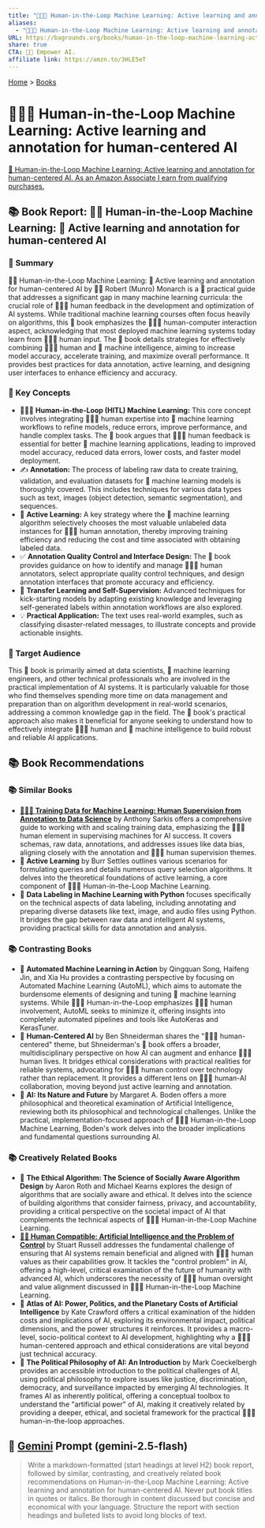 ```yaml
---
title: "🧑‍💻🤖 Human-in-the-Loop Machine Learning: Active learning and annotation for human-centered AI"
aliases:
  - "🧑‍💻🤖 Human-in-the-Loop Machine Learning: Active learning and annotation for human-centered AI"
URL: https://bagrounds.org/books/human-in-the-loop-machine-learning-active-learning-and-annotation-for-human-centered-ai
share: true
CTA: 🧑‍💻 Empower AI.
affiliate link: https://amzn.to/3HLE5eT
---
```

[Home](../index.md) > [Books](./index.md)  
# 🧑‍💻🤖 Human-in-the-Loop Machine Learning: Active learning and annotation for human-centered AI  
[🛒 Human-in-the-Loop Machine Learning: Active learning and annotation for human-centered AI. As an Amazon Associate I earn from qualifying purchases.](https://amzn.to/3HLE5eT)  
  
## 📚 Book Report: 🧑‍💻 Human-in-the-Loop Machine Learning: 🤖 Active learning and annotation for human-centered AI  
  
### 📝 Summary  
  
🧑‍💻 Human-in-the-Loop Machine Learning: 🤖 Active learning and annotation for human-centered AI by 🧑‍💼 Robert (Munro) Monarch is a 📖 practical guide that addresses a significant gap in many machine learning curricula: the crucial role of 🧑‍🤝‍🧑 human feedback in the development and optimization of AI systems. While traditional machine learning courses often focus heavily on algorithms, this 📖 book emphasizes the 🧑‍🤝‍🧑 human-computer interaction aspect, acknowledging that most deployed machine learning systems today learn from 🧑‍🤝‍🧑 human input. The 📖 book details strategies for effectively combining 🧑‍🤝‍🧑 human and 🤖 machine intelligence, aiming to increase model accuracy, accelerate training, and maximize overall performance. It provides best practices for data annotation, active learning, and designing user interfaces to enhance efficiency and accuracy.  
  
### 🔑 Key Concepts  
  
* 🧑‍🤝‍🧑 **Human-in-the-Loop (HITL) Machine Learning:** This core concept involves integrating 🧑‍🤝‍🧑 human expertise into 🤖 machine learning workflows to refine models, reduce errors, improve performance, and handle complex tasks. The 📖 book argues that 🧑‍🤝‍🧑 human feedback is essential for better 🤖 machine learning applications, leading to improved model accuracy, reduced data errors, lower costs, and faster model deployment.  
* ✍️ **Annotation:** The process of labeling raw data to create training, validation, and evaluation datasets for 🤖 machine learning models is thoroughly covered. This includes techniques for various data types such as text, images (object detection, semantic segmentation), and sequences.  
* 🧠 **Active Learning:** A key strategy where the 🤖 machine learning algorithm selectively chooses the most valuable unlabeled data instances for 🧑‍🤝‍🧑 human annotation, thereby improving training efficiency and reducing the cost and time associated with obtaining labeled data.  
* ✅ **Annotation Quality Control and Interface Design:** The 📖 book provides guidance on how to identify and manage 🧑‍🤝‍🧑 human annotators, select appropriate quality control techniques, and design annotation interfaces that promote accuracy and efficiency.  
* 🔄 **Transfer Learning and Self-Supervision:** Advanced techniques for kick-starting models by adapting existing knowledge and leveraging self-generated labels within annotation workflows are also explored.  
* 💡 **Practical Application:** The text uses real-world examples, such as classifying disaster-related messages, to illustrate concepts and provide actionable insights.  
  
### 🎯 Target Audience  
  
This 📖 book is primarily aimed at data scientists, 🤖 machine learning engineers, and other technical professionals who are involved in the practical implementation of AI systems. It is particularly valuable for those who find themselves spending more time on data management and preparation than on algorithm development in real-world scenarios, addressing a common knowledge gap in the field. The 📖 book's practical approach also makes it beneficial for anyone seeking to understand how to effectively integrate 🧑‍🤝‍🧑 human and 🤖 machine intelligence to build robust and reliable AI applications.  
  
## 📚 Book Recommendations  
  
### 📚 Similar Books  
  
* **[🤖🧑‍🏫 Training Data for Machine Learning: Human Supervision from Annotation to Data Science](./training-data-for-machine-learning-human-supervision-from-annotation-to-data-science.md)** by Anthony Sarkis offers a comprehensive guide to working with and scaling training data, emphasizing the 🧑‍🤝‍🧑 human element in supervising machines for AI success. It covers schemas, raw data, annotations, and addresses issues like data bias, aligning closely with the annotation and 🧑‍🤝‍🧑 human supervision themes.  
* 📖 **Active Learning** by Burr Settles outlines various scenarios for formulating queries and details numerous query selection algorithms. It delves into the theoretical foundations of active learning, a core component of 🧑‍🤝‍🧑 Human-in-the-Loop Machine Learning.  
* 📖 **Data Labeling in Machine Learning with Python** focuses specifically on the technical aspects of data labeling, including annotating and preparing diverse datasets like text, image, and audio files using Python. It bridges the gap between raw data and intelligent AI systems, providing practical skills for data annotation and analysis.  
  
### 📚 Contrasting Books  
  
* 📖 **Automated Machine Learning in Action** by Qingquan Song, Haifeng Jin, and Xia Hu provides a contrasting perspective by focusing on Automated Machine Learning (AutoML), which aims to automate the burdensome elements of designing and tuning 🤖 machine learning systems. While 🧑‍🤝‍🧑 Human-in-the-Loop emphasizes 🧑‍🤝‍🧑 human involvement, AutoML seeks to minimize it, offering insights into completely automated pipelines and tools like AutoKeras and KerasTuner.  
* 📖 **Human-Centered AI** by Ben Shneiderman shares the "🧑‍🤝‍🧑 human-centered" theme, but Shneiderman's 📖 book offers a broader, multidisciplinary perspective on how AI can augment and enhance 🧑‍🤝‍🧑 human lives. It bridges ethical considerations with practical realities for reliable systems, advocating for 🧑‍🤝‍🧑 human control over technology rather than replacement. It provides a different lens on 🧑‍🤝‍🧑 human-AI collaboration, moving beyond just active learning and annotation.  
* 📖 **AI: Its Nature and Future** by Margaret A. Boden offers a more philosophical and theoretical examination of Artificial Intelligence, reviewing both its philosophical and technological challenges. Unlike the practical, implementation-focused approach of 🧑‍🤝‍🧑 Human-in-the-Loop Machine Learning, Boden's work delves into the broader implications and fundamental questions surrounding AI.  
  
### 📚 Creatively Related Books  
  
* 📖 **The Ethical Algorithm: The Science of Socially Aware Algorithm Design** by Aaron Roth and Michael Kearns explores the design of algorithms that are socially aware and ethical. It delves into the science of building algorithms that consider fairness, privacy, and accountability, providing a critical perspective on the societal impact of AI that complements the technical aspects of 🧑‍🤝‍🧑 Human-in-the-Loop Machine Learning.  
* **[🤖🧑‍ Human Compatible: Artificial Intelligence and the Problem of Control](./human-compatible-artificial-intelligence-and-the-problem-of-control.md)** by Stuart Russell addresses the fundamental challenge of ensuring that AI systems remain beneficial and aligned with 🧑‍🤝‍🧑 human values as their capabilities grow. It tackles the "control problem" in AI, offering a high-level, critical examination of the future of humanity with advanced AI, which underscores the necessity of 🧑‍🤝‍🧑 human oversight and value alignment discussed in 🧑‍🤝‍🧑 Human-in-the-Loop Machine Learning.  
* 📖 **Atlas of AI: Power, Politics, and the Planetary Costs of Artificial Intelligence** by Kate Crawford offers a critical examination of the hidden costs and implications of AI, exploring its environmental impact, political dimensions, and the power structures it reinforces. It provides a macro-level, socio-political context to AI development, highlighting why a 🧑‍🤝‍🧑 human-centered approach and ethical considerations are vital beyond just technical accuracy.  
* 📖 **The Political Philosophy of AI: An Introduction** by Mark Coeckelbergh provides an accessible introduction to the political challenges of AI, using political philosophy to explore issues like justice, discrimination, democracy, and surveillance impacted by emerging AI technologies. It frames AI as inherently political, offering a conceptual toolbox to understand the "artificial power" of AI, making it creatively related by providing a deeper, ethical, and societal framework for the practical 🧑‍🤝‍🧑 human-in-the-loop approaches.  
  
## 💬 [Gemini](../software/gemini.md) Prompt (gemini-2.5-flash)  
> Write a markdown-formatted (start headings at level H2) book report, followed by similar, contrasting, and creatively related book recommendations on Human-in-the-Loop Machine Learning: Active learning and annotation for human-centered AI. Never put book titles in quotes or italics. Be thorough in content discussed but concise and economical with your language. Structure the report with section headings and bulleted lists to avoid long blocks of text.
